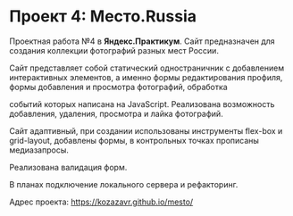 # Проект 4: Место.Russia

Проектная работа №4 в **Яндекс.Практикум**. 
Сайт предназначен для создания коллекции фотографий разных мест России.

Сайт представляет собой статический одностраничник с добавлением интерактивных элементов, а именно формы редактирования профиля, формы добавления и просмотра фотографий, обработка 

событий которых написана на JavaScript. Реализована возможность добавления, удаления, просмотра и лайка фотографий.

Сайт адаптивный, при создании использованы инструменты flex-box и grid-layout, добавлены формы, в контрольных точках прописаны медиазапросы. 

Реализована валидация форм.

В планах подключение локального сервера и рефакторинг.

Адрес проекта: https://kozazavr.github.io/mesto/

